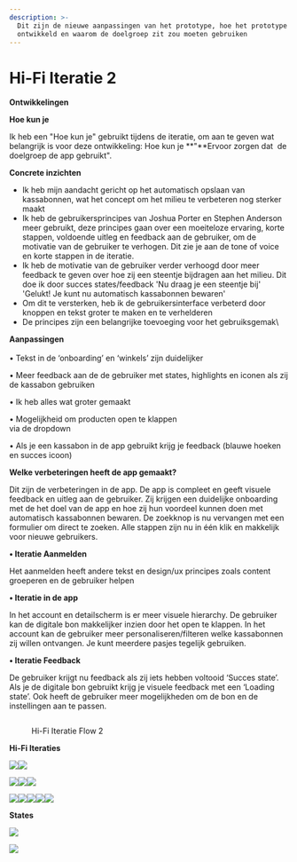 ```yaml
---
description: >-
  Dit zijn de nieuwe aanpassingen van het prototype, hoe het prototype is
  ontwikkeld en waarom de doelgroep zit zou moeten gebruiken
---
```


# Hi-Fi Iteratie 2

**Ontwikkelingen**

**Hoe kun je**

Ik heb een "Hoe kun je" gebruikt tijdens de iteratie, om aan te geven wat belangrijk is voor deze ontwikkeling: Hoe kun je **"**Ervoor zorgen dat  de doelgroep de app gebruikt".

**Concrete inzichten**

* &#x20;Ik heb mijn aandacht gericht op het automatisch opslaan van kassabonnen, wat het concept om het milieu te verbeteren nog sterker maakt
* Ik heb de gebruikersprincipes van Joshua Porter en Stephen Anderson meer gebruikt, deze principes gaan over een moeiteloze ervaring, korte stappen, voldoende uitleg en feedback aan de gebruiker, om de motivatie van de gebruiker te verhogen. Dit zie je aan de tone of voice en korte stappen in de iteratie.
* Ik heb de motivatie van de gebruiker verder verhoogd door meer feedback te geven over hoe zij een steentje bijdragen aan het milieu. Dit doe ik door succes states/feedback 'Nu draag je een steentje bij' 'Gelukt! Je kunt nu automatisch kassabonnen bewaren'
* Om dit te versterken, heb ik de gebruikersinterface verbeterd door knoppen en tekst groter te maken en te verhelderen
* De principes zijn een belangrijke toevoeging voor het gebruiksgemak\


&#x20;**Aanpassingen**\
\
• Tekst in de ‘onboarding’ en ‘winkels’ zijn duidelijker

&#x20;• Meer feedback aan de de gebruiker met states, highlights en iconen  als zij de kassabon gebruiken

&#x20;• Ik heb alles wat groter gemaakt

&#x20;• Mogelijkheid om producten open te klappen\
via de dropdown

&#x20;• Als je een kassabon in de app gebruikt krijg je feedback (blauwe hoeken en succes icoon)

**Welke verbeteringen heeft de app gemaakt?**&#x20;

Dit zijn de verbeteringen in de app. De app is compleet en geeft visuele feedback en uitleg aan de gebruiker. Zij krijgen een duidelijke onboarding met de het doel van de app en hoe zij hun voordeel kunnen doen met automatisch kassabonnen bewaren. De zoekknop is nu vervangen met een formulier om direct te zoeken. Alle stappen zijn nu in één klik en makkelijk voor nieuwe gebruikers.

**• Iteratie Aanmelden**

Het aanmelden heeft andere tekst en design/ux principes zoals content groeperen en de gebruiker helpen

**• Iteratie in de app**

In het account en detailscherm is er meer visuele hierarchy. De gebruiker kan de digitale bon makkelijker inzien door het open te klappen. In het account kan de gebruiker meer personaliseren/filteren welke kassabonnen zij willen ontvangen. Je kunt meerdere pasjes tegelijk gebruiken.&#x20;

**• Iteratie Feedback**

De gebruiker krijgt nu feedback als zij iets hebben voltooid ‘Succes state’. Als je de digitale bon gebruikt krijg je visuele feedback met een ‘Loading state’. Ook heeft de gebruiker meer mogelijkheden om de bon en de instellingen aan te passen.&#x20;

<figure><img src="../.gitbook/assets/Scherm­afbeelding 2023-04-25 om 15.13.42.png" alt=""><figcaption><p>Hi-Fi Iteratie Flow 2</p></figcaption></figure>

**Hi-Fi Iteraties**

![](<../.gitbook/assets/Fi-fi 2-Start Copy 2.png>)![](<../.gitbook/assets/Fi-fi 2-Start Copy.png>)

![](<../.gitbook/assets/Fi-fi 2-Start Copy 3.png>)![](<../.gitbook/assets/Fi-fi 3-Aanmelden (1).png>)![](<../.gitbook/assets/Fi-fi 3-Aanmelden2.png>)

![](<../.gitbook/assets/Fi-fi 4-Home-active.png>)![](<../.gitbook/assets/Fi-fi 3-Aanmelden2 Copy 2 (1).png>)![](<../.gitbook/assets/Fi-fi 5-Home-Detail Copy.png>)![](<../.gitbook/assets/Fi-fi 6-Winkels.png>)![](../.gitbook/assets/Fi-fi-7-Account.png)

**States**

![](../.gitbook/assets/Laden.png)

![](<../.gitbook/assets/Laden 2.png>)

